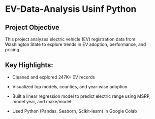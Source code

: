 # EV-Data-Analysis Usinf Python
## Project Objective
This project analyzes electric vehicle (EV) registration data from Washington State to explore trends in EV adoption, performance, and pricing.

## Key Highlights:

* Cleaned and explored 247K+ EV records

* Visualized top models, counties, and year-wise adoption

* Built a linear regression model to predict electric range using MSRP, model year, and make/model

* Used Python (Pandas, Seaborn, Scikit-learn) in Google Colab
